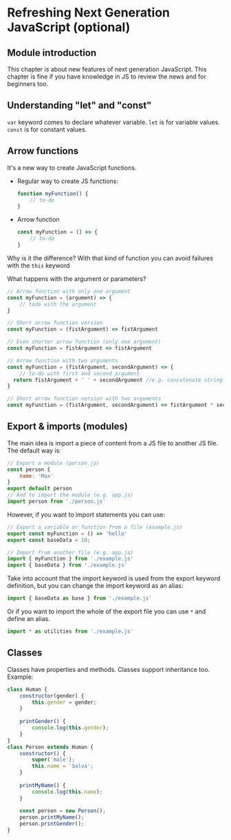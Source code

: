 # Refreshing Next Generation JavaScript (optional)

## Module introduction

This chapter is about new features of next generation JavaScript. This chapter is fine if you have knowledge in JS to review the news and for beginners too.

## Understanding "let" and "const"

`var` keyword comes to declare whatever variable. 
`let` is for variable values.
`const` is for constant values.

## Arrow functions

It's a new way to create JavaScript functions.

- Regular way to create JS functions:
    ```js
    function myFunction() {
        // to-do
    }
    ```
- Arrow function
    ```js
    const myFunction = () => {
        // to-do
    }
    ```
Why is it the difference? 
With that kind of function you can avoid failures with the `this` keyword  

What happens with the argument or parameters?
```js
// Arrow function with only one argument
const myFunction = (argument) => {
    // todo with the argument   
}

// Short arrow function version
const myFunction = (fistArgument) => fistArgument

// Even shorter arrow function (only one argument)
const myFunction = fistArgument => fistArgument

// Arrow function with two arguments
const myFunction = (fistArgument, secondArgument) => {
    // to-do with first and second argument
  return fistArgument + ' ' + secondArgument //e.g. concatenate string
}

// Short arrow function version with two arguments
const myFunction = (fistArgument, secondArgument) => fistArgument * secondArgument
```

## Export & imports (modules)

The main idea is import a piece of content from a JS file to another JS file.
The default way is:
```js
// Export a module (person.js)
const person {
    name: 'Max'
}
export default person
// And to import the module (e.g. app.js)
import person from './person.js' 
```
However, if you want to import statements you can use:
```js
// Export a variable or function from a file (example.js)
export const myFunction = () => 'hello'
export const baseData = 10;

// Import from another file (e.g. app.js)
import { myFunction } from './example.js'
import { baseData } from './example.js'
```
Take into account that the import keyword is used from the export keyword definition, but you can change the import keyword as an alias:
```js
import { baseData as base } from './example.js'
```
Or if you want to import the whole of the export file you can use `*` and define an alias.
```js
import * as utilities from './example.js'
```

## Classes
Classes have properties and methods. Classes support inheritance too. Example:
```js
class Human {
    constructor(gender) {
        this.gender = gender;
    }
    
    printGender() {
        console.log(this.gender);
    }
}
class Person extends Human {
    constructor() {
        super('male');
        this.name = 'Salva';
    }
    
    printMyName() {
        console.log(this.name);
    }
    
    const person = new Person();
    person.printMyName();
    person.printGender();
}
```